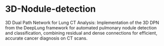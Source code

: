 # 3D-Nodule-detection
3D Dual Path Network for Lung CT Analysis: Implementation of the 3D DPN from the DeepLung framework for automated pulmonary nodule detection and classification, combining residual and dense connections for efficient, accurate cancer diagnosis on CT scans.
